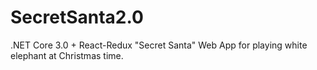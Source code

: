 # SecretSanta2.0
.NET Core 3.0 + React-Redux "Secret Santa" Web App for playing white elephant at Christmas time.

